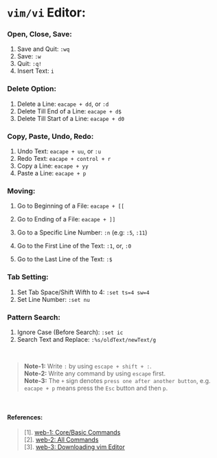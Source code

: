 # `vim/vi` Editor:

### Open, Close, Save:
1. Save and Quit: `:wq`
1. Save: `:w`
1. Quit: `:q!`
1. Insert Text: `i`

### Delete Option:
1. Delete a Line: `eacape + dd`, or `:d`
1. Delete Till End of a Line: `eacape + d$`
1. Delete Till Start of a Line: `eacape + d0`

### Copy, Paste, Undo, Redo:
1. Undo Text: `eacape + uu`, or `:u`
1. Redo Text: `eacape + control + r`
1. Copy a Line: `eacape + yy`
1. Paste a Line: `eacape + p`

### Moving:
1. Go to Beginning of a File: `eacape + [[`
1. Go to Ending of a File: `eacape + ]]`

1. Go to a Specific Line Number: `:n` (e.g: `:5`, `:11`)
1. Go to the First Line of the Text: `:1`, or, `:0`
1. Go to the Last Line of the Text: `:$`

### Tab Setting:
1. Set Tab Space/Shift Wifth to 4: `:set ts=4 sw=4`
1. Set Line Number: `:set nu`

### Pattern Search:
1. Ignore Case (Before Search): `:set ic`
1. Search Text and Replace: `:%s/oldText/newText/g`

&nbsp;

> **Note-1:** Write `:` by using `escape + shift + :`. <br/>
> **Note-2:** Write any command by using `escape` first. <br/>
> **Note-3:** The `+` sign denotes `press one after another button`, e.g. `eacape + p` means press the `Esc` button and then `p`. <br/>

&nbsp;

#### References:
> [1]. [web-1: Core/Basic Commands](https://linuxhandbook.com/basic-vim-commands/) <br/>
> [2]. [web-2: All Commands](https://www.keycdn.com/blog/vim-commands) <br/>
> [3]. [web-3: Downloading vim Editor](https://phoenixnap.com/kb/how-to-install-vim-ubuntu) <br/>
